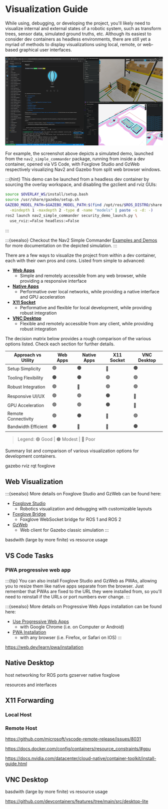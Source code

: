 # Visualization Guide

While using, debugging, or developing the project, you'll likely need to visualize internal and external states of a robotic system, such as transform trees, sensor data, simulated ground truths, etc. Although its easiest to consider dev containers as headless environments, there are still yet a myriad of methods to display visualizations using local, remote, or web-based graphical user interfaces.

![Nav2 running in Dev Container with Foxglove and GzWeb running as PWAs](/images/devcontainers/nav2_foxglove_gzweb_pwa.png)

For example, the screenshot above depicts a simulated demo, launched from the `nav2_simple_commander` package, running from inside a dev container, opened via VS Code, with Foxglove Studio and GzWeb respectively visualizing Nav2 and Gazebo from split web browser windows.

:::{hint}
This demo can be launched from a headless dev container by sourcing the overlay workspace, and disabling the gzclient and rviz GUIs:
``` bash
source $OVERLAY_WS/install/setup.bash
source /usr/share/gazebo/setup.sh
GAZEBO_MODEL_PATH=$GAZEBO_MODEL_PATH:$(find /opt/ros/$ROS_DISTRO/share \
  -mindepth 1 -maxdepth 2 -type d -name "models" | paste -s -d: -)
ros2 launch nav2_simple_commander security_demo_launch.py \
  use_rviz:=False headless:=False
```
:::

:::{seealso}
Checkout the Nav2 Simple Commander [Examples and Demos](/commander_api/index.rst#examples-and-demos) for more documentation on the depicted simulation.
:::

There are a few ways to visualize the project from within a dev container, each with their own pros and cons. Listed from simple to advanced:

- [**Web Apps**](#web-apps)
  - Simple and remotely accessible from any web browser, while providing a responsive interface
- [**Native Apps**](#native-apps)
  - Performative over local networks, while providing a native interface and GPU acceleration
- [**X11 Socket**](#x11-socket)
  - Performative and flexible for local development, while providing robust integration
- [**VNC Desktop**](#vnc-desktop)
  - Flexible and remotely accessible from any client, while providing robust integration

The decision matrix below provides a rough comparison of the various options listed. Check each section for further details.

| Approach vs Utility | Web Apps | Native Apps | X11 Socket | VNC Desktop |
|---------------------|----------|-------------|------------|-------------|
| Setup Simplicity    | 🟢       | 🟠          | 🔴         | 🟠          |
| Tooling Flexibility | 🟠       | 🟠          | 🟢         | 🟢          |
| Robust Integration  | 🟢       | 🔴          | 🟢         | 🟢          |
| Responsive UI/UX    | 🟢       | 🟢          | 🟠         | 🔴          |
| GPU Acceleration    | 🟢       | 🟢          | 🟠         | 🔴          |
| Remote Connectivity | 🟢       | 🟠          | 🔴         | 🟢          |
| Bandwidth Efficient | 🟠       | 🔴          | 🔴         | 🟠          |

> Legend: 🟢 Good | 🟠 Modest | 🔴 Poor

Summary list and comparison of various visualization options for development containers.

gazebo
rviz
rqt
foxglove

## Web Visualization

:::{seealso}
More details on Foxglove Studio and GzWeb can be found here:

- [Foxglove Studio](https://foxglove.dev/studio)
  - Robotics visualization and debugging with customizable layouts
- [Foxglove Bridge](https://github.com/foxglove/ros-foxglove-bridge)
  - Foxglove WebSocket bridge for ROS 1 and ROS 2
- [GzWeb](https://gazebosim.org/gzweb)
  - Web client for Gazebo classic simulation
:::

basdwith (large by more finite) vs resource usage

## VS Code Tasks

### PWA progressive web app

:::{tip}
You can also install Foxglove Studio and GzWeb as PWAs, allowing you to resize them like native apps separate from the browser. Just remember that PWAs are fixed to the URL they were installed from, so you'll need to reinstall if the URLs or port numbers ever change.
:::

:::{seealso}
More details on Progressive Web Apps installation can be found here:

- [Use Progressive Web Apps](https://support.google.com/chrome/answer/9658361)
  - with Google Chrome (i.e. on Computer or Android)
- [PWA Installation](https://web.dev/learn/pwa/installation)
  - with any browser (i.e. Firefox, or Safari on IOS)
:::

https://web.dev/learn/pwa/installation

## Native Desktop

host networking for ROS ports
 gzserver
native foxglove

resources and interfaces

## X11 Forwarding

### Local Host

### Remote Host

https://github.com/microsoft/vscode-remote-release/issues/8031

https://docs.docker.com/config/containers/resource_constraints/#gpu

https://docs.nvidia.com/datacenter/cloud-native/container-toolkit/install-guide.html


## VNC Desktop

basdwith (large by more finite) vs resource usage

https://github.com/devcontainers/features/tree/main/src/desktop-lite
